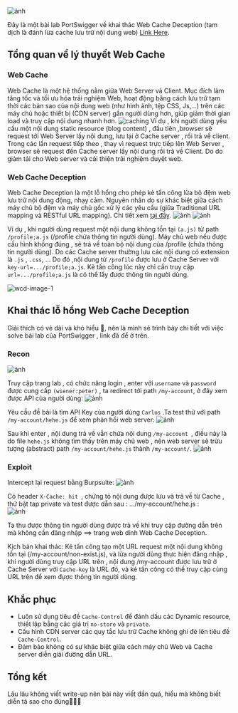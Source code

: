 ![ảnh](https://hackmd.io/_uploads/S17Nc1A5A.png)

Đây là một bài lab PortSwigger về khai thác Web Cache Deception (tạm dịch là đánh lừa cache lưu trữ nội dung web)
[Link Here](https://portswigger.net/web-security/web-cache-deception/lab-wcd-exploiting-path-mapping).

## Tổng quan về lý thuyết Web Cache
### Web Cache
Web Cache là một hệ thống nằm giữa Web Server và Client. Mục đích làm tăng tốc và tối ưu hóa trải nghiệm Web, hoạt động bằng cách lưu trữ tạm thời các bản sao của nội dung web (như hình ảnh, tệp CSS, Js,...) trên các máy chủ hoặc thiết bị (CDN server) gần người dùng hơn, giúp giảm thời gian load  và truy cập nội dung nhanh hơn.
![caching](https://hackmd.io/_uploads/ry6vAJAqR.svg)
Ví dụ , khi người dùng yêu cầu một nội dung static resource (blog content) , đầu tiên ,browser sẽ request tới Web Server lấy nội dung, lưu lại ở Cache server , rồi trả về client. Trong các lần request tiếp theo , thay vì request trực tiếp lên Web Server , browser sẽ request đến Cache server lấy nội dung rồi trả về Client. Do do giảm tải cho Web server và cải thiện trải nghiệm duyệt web.  

### Web Cache Deception
Web Cache Deception là một lỗ hổng cho phép kẻ tấn công lừa bộ đệm web lưu trữ nội dung động, nhạy cảm. Nguyên nhân do sự khác biệt giữa cách máy chủ bộ đệm và máy chủ gốc xử lý các yêu cầu (giữa Traditional URL mapping và RESTful URL mapping). Chi tiết xem [tại đây](https://portswigger.net/web-security/web-cache-deception).
![ảnh](https://hackmd.io/_uploads/HyC7MgR9A.png)
![ảnh](https://hackmd.io/_uploads/HyTvfeA9A.png)

Ví dụ , khi người dùng request một nội dung không tồn tại `(a.js)` từ path `/profile;a.js` 
(/profile chứa thông tin người dùng). Máy chủ web nếu được cấu hình không đúng , sẽ trả về toàn bộ nội dung của /profile (chứa thông tin người dùng). Do các Cache server thường lưu các nội dung có extension là `.js` , `.css`, ... Do đó ,nội dung từ `/profile` được lưu ở Cache Server với `key-url=.../profile;a.js`. Kẻ tấn công lúc này chỉ cần truy cập `url=.../profile;a.js` là có thể lấy được thông tin người dùng.

![wcd-image-1](https://hackmd.io/_uploads/r1pCo1C50.png)

## Khai thác lỗ hổng Web Cache Deception
Giải thích có vẻ dài và khó hiểu 🫠, nên là mình sẽ trình bày chi tiết với việc solve bài lab của PortSwigger , link đã để ở trên. 

### Recon
![ảnh](https://hackmd.io/_uploads/S1xY8xR5C.png)

Truy cập trang lab , có chức năng login , enter với `username` và `password` được cung cấp `(wiener:peter)` , ta redirect tới path `/my-account`, ở đây xem được API của người dùng: 
![ảnh](https://hackmd.io/_uploads/rkMZDgAcA.png)

Yêu cầu đề bài là tìm API Key của người dùng `Carlos` .Ta test thử với path `/my-account/hehe.js` để xem phản hồi web server: 
![ảnh](https://hackmd.io/_uploads/S1VzOxRc0.png)

Sau khi enter , nội dung trả về vẫn chứa nội dung `/my-account `, điều này là do file `hehe.js` không tìm thấy trên máy chủ web , nên web server sẽ trừu tượng (abstract) path `/my-account/hehe.js` thành `/my-account/`. 
![ảnh](https://hackmd.io/_uploads/BkJUdeAc0.png)

### Exploit
Intercept lại request bằng Burpsuite:
![ảnh](https://hackmd.io/_uploads/r13BqgRcA.png)

Có header `X-Cache: hit `, chứng tỏ nội dung được lưu và trả về từ Cache , thử bật tap private và test được dẫn sau : .../my-account/hehe.js :  
![ảnh](https://hackmd.io/_uploads/HJ_VolA90.png)

Ta thu được thông tin người dùng được trả về khi truy cập đường dẫn trên mà không cần đăng nhập ==> trang web dính Web Cache Deception.

Kịch bản khai thác: Kẻ tấn công tạo một URL request một nội dung không tồn tại (/my-account/non-exist.js), và lừa người dùng thực hiện đăng nhập , khi người dùng truy cập URL trên , nội dung /my-account được lưu trữ ở Cache Server với `Cache-key` là URL đó,  và kẻ tấn công có thể truy cập cùng URL trên để xem đựợc thông tin người dùng. 

## Khắc phục
- Luôn sử dụng tiêu đề `Cache-Control` để đánh dấu các Dynamic resource,  thiết lập bằng các giá trị `no-store` và `private`.
- Cấu hình CDN server các quy tắc lưu trữ Cache không ghi đè lên tiêu đề `Cache-Control`.
- Đảm bảo không có sự khác biệt giữa cách máy chủ Web và Cache server diễn giải đường dẫn URL.

## Tổng kết
Lâu lâu không viết write-up nên bài này viết đần quá, hiểu mà không biết diễn tả sao cho đúng🫠🫠🫠 
